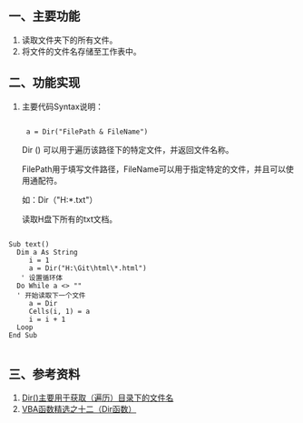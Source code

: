 ## 一、主要功能

1. 读取文件夹下的所有文件。
2. 将文件的文件名存储至工作表中。

## 二、功能实现

1. 主要代码Syntax说明：

   <code>
    a = Dir("FilePath & FileName")
   </code>
 
   Dir () 可以用于遍历该路径下的特定文件，并返回文件名称。
 
   FilePath用于填写文件路径，FileName可以用于指定特定的文件，并且可以使用通配符。
 
   如：Dir（"H:\*.txt"）
  
   读取H盘下所有的txt文档。
 
<pre><code>
Sub text()
  Dim a As String
     i = 1
     a = Dir("H:\Git\html\*.html")
   ' 设置循环体
  Do While a <> ""
  ' 开始读取下一个文件
     a = Dir
     Cells(i, 1) = a
     i = i + 1
  Loop
End Sub
</code>
</pre>
## 三、参考资料
1. <a href="https://www.cnblogs.com/gilgamesh-hjb/p/7291821.html">Dir()主要用于获取（遍历）目录下的文件名</a>
2. <a href="http://club.excelhome.net/thread-371188-1-1.html">VBA函数精选之十二（Dir函数）<a>
